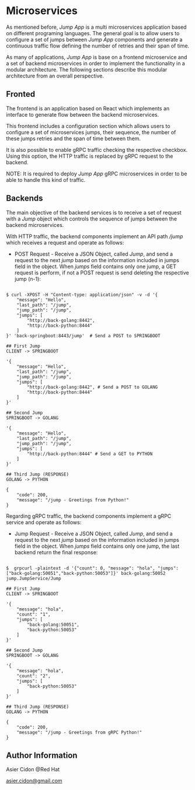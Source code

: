# Microservices

As mentioned before, *Jump App* is a multi microservices application based on different programing languages. The general goal is to allow users to configure a set of jumps between *Jump App* components and generate a continuous traffic flow defining the number of retries and their span of time.

As many of applications, *Jump App* is base on a frontend microservice and a set of backend microservices in order to implement the functionality in a modular architecture. The following sections describe this modular architecture from an overall perspective.

## Fronted

The frontend is an application based on React which implements an interface to generate flow between the backend microservices.

This frontend includes a configuration section which allows users to configure a set of microservices jumps, their sequence, the number of these jumps retries and the span of time between them.

It is also possible to enable gRPC traffic checking the respective checkbox. Using this option, the HTTP traffic is replaced by gRPC request to the backend.

NOTE: It is required to deploy *Jump App* gRPC microservices in order to be able to handle this kind of traffic.

## Backends

The main objective of the backend services is to receive a set of request with a *Jump* object which controls the sequence of jumps between the backend microservices.

With HTTP traffic, the backend components implement an API path */jump* which receives a request and operate as follows:

- POST Request - Receive a JSON Object, called *Jump*, and send a request to the next *jump* based on the information included in jumps field in the object. When *jumps* field contains only one jump, a GET request is perform, if not a POST request is send deleting the respective jump (n-1):

```$bash

$ curl -XPOST -H "Content-type: application/json" -v -d '{
    "message": "Hello",
    "last_path": "/jump",
    "jump_path": "/jump",
    "jumps": [
        "http://back-golang:8442",
        "http://back-python:8444" 
    ]
}' 'back-springboot:8443/jump'  # Send a POST to SPRINGBOOT

## First Jump 
CLIENT -> SPRINGBOOT

'{
    "message": "Hello",
    "last_path": "/jump",
    "jump_path": "/jump",
    "jumps": [
        "http://back-golang:8442", # Send a POST to GOLANG
        "http://back-python:8444" 
    ]
}'

## Second Jump
SPRINGBOOT -> GOLANG

'{
    "message": "Hello",
    "last_path": "/jump",
    "jump_path": "/jump",
    "jumps": [
        "http://back-python:8444" # Send a GET to PYTHON
    ]
}'

## Third Jump (RESPONSE)
GOLANG -> PYTHON

{
    "code": 200,
    "message": "/jump - Greetings from Python!"
}
```

Regarding gRPC traffic, the backend components implement a gRPC service and operate as follows:

- Jump Request - Receive a JSON Object, called *Jump*, and send a request to the next *jump* based on the information included in jumps field in the object. When *jumps* field contains only one jump, the last backend return the final response:

```$bash

$  grpcurl -plaintext -d '{"count": 0, "message": "hola", "jumps": ["back-golang:50051","back-python:50053"]}' back-golang:50052 jump.JumpService/Jump

## First Jump 
CLIENT -> SPRINGBOOT

'{
    "message": "hola",
    "count": "1",
    "jumps": [
        "back-golang:50051",
        "back-python:50053" 
    ]
}'

## Second Jump
SPRINGBOOT -> GOLANG

'{
    "message": "hola",
    "count": "2",
    "jumps": [
        "back-python:50053" 
    ]
}'

## Third Jump (RESPONSE)
GOLANG -> PYTHON

{
    "code": 200,
    "message": "/jump - Greetings from gRPC Python!"
}
```

## Author Information

Asier Cidon @Red Hat

asier.cidon@gmail.com
